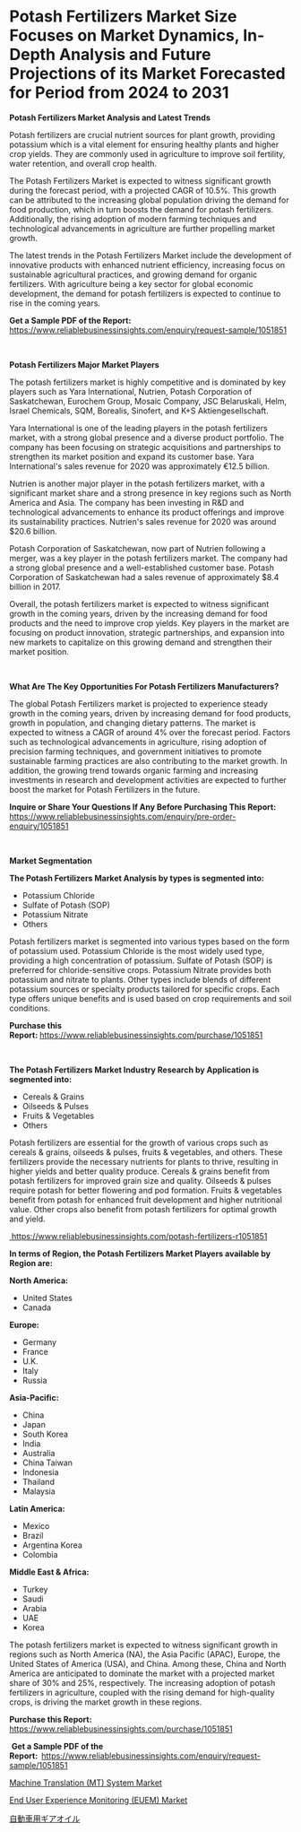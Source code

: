 <p><h1>Potash Fertilizers Market Size Focuses on Market Dynamics, In-Depth Analysis and Future Projections of its Market Forecasted for Period from 2024 to 2031</h1></p><p><strong>Potash Fertilizers Market Analysis and Latest Trends</strong></p>
<p><p>Potash fertilizers are crucial nutrient sources for plant growth, providing potassium which is a vital element for ensuring healthy plants and higher crop yields. They are commonly used in agriculture to improve soil fertility, water retention, and overall crop health.</p><p>The Potash Fertilizers Market is expected to witness significant growth during the forecast period, with a projected CAGR of 10.5%. This growth can be attributed to the increasing global population driving the demand for food production, which in turn boosts the demand for potash fertilizers. Additionally, the rising adoption of modern farming techniques and technological advancements in agriculture are further propelling market growth.</p><p>The latest trends in the Potash Fertilizers Market include the development of innovative products with enhanced nutrient efficiency, increasing focus on sustainable agricultural practices, and growing demand for organic fertilizers. With agriculture being a key sector for global economic development, the demand for potash fertilizers is expected to continue to rise in the coming years.</p></p>
<p><strong>Get a Sample PDF of the Report:&nbsp;</strong> <a href="https://www.reliablebusinessinsights.com/enquiry/request-sample/1051851">https://www.reliablebusinessinsights.com/enquiry/request-sample/1051851</a></p>
<p>&nbsp;</p>
<p><strong>Potash Fertilizers Major Market Players</strong></p>
<p><p>The potash fertilizers market is highly competitive and is dominated by key players such as Yara International, Nutrien, Potash Corporation of Saskatchewan, Eurochem Group, Mosaic Company, JSC Belaruskali, Helm, Israel Chemicals, SQM, Borealis, Sinofert, and K+S Aktiengesellschaft.</p><p>Yara International is one of the leading players in the potash fertilizers market, with a strong global presence and a diverse product portfolio. The company has been focusing on strategic acquisitions and partnerships to strengthen its market position and expand its customer base. Yara International's sales revenue for 2020 was approximately €12.5 billion.</p><p>Nutrien is another major player in the potash fertilizers market, with a significant market share and a strong presence in key regions such as North America and Asia. The company has been investing in R&D and technological advancements to enhance its product offerings and improve its sustainability practices. Nutrien's sales revenue for 2020 was around $20.6 billion.</p><p>Potash Corporation of Saskatchewan, now part of Nutrien following a merger, was a key player in the potash fertilizers market. The company had a strong global presence and a well-established customer base. Potash Corporation of Saskatchewan had a sales revenue of approximately $8.4 billion in 2017.</p><p>Overall, the potash fertilizers market is expected to witness significant growth in the coming years, driven by the increasing demand for food products and the need to improve crop yields. Key players in the market are focusing on product innovation, strategic partnerships, and expansion into new markets to capitalize on this growing demand and strengthen their market position.</p></p>
<p>&nbsp;</p>
<p><strong>What Are The Key Opportunities For Potash Fertilizers Manufacturers?</strong></p>
<p><p>The global Potash Fertilizers market is projected to experience steady growth in the coming years, driven by increasing demand for food products, growth in population, and changing dietary patterns. The market is expected to witness a CAGR of around 4% over the forecast period. Factors such as technological advancements in agriculture, rising adoption of precision farming techniques, and government initiatives to promote sustainable farming practices are also contributing to the market growth. In addition, the growing trend towards organic farming and increasing investments in research and development activities are expected to further boost the market for Potash Fertilizers in the future.</p></p>
<p><strong>Inquire or Share Your Questions If Any Before Purchasing This Report:</strong> <a href="https://www.reliablebusinessinsights.com/enquiry/pre-order-enquiry/1051851">https://www.reliablebusinessinsights.com/enquiry/pre-order-enquiry/1051851</a></p>
<p>&nbsp;</p>
<p><strong>Market Segmentation</strong></p>
<p><strong>The Potash Fertilizers Market Analysis by types is segmented into:</strong></p>
<p><ul><li>Potassium Chloride</li><li>Sulfate of Potash (SOP)</li><li>Potassium Nitrate</li><li>Others</li></ul></p>
<p><p>Potash fertilizers market is segmented into various types based on the form of potassium used. Potassium Chloride is the most widely used type, providing a high concentration of potassium. Sulfate of Potash (SOP) is preferred for chloride-sensitive crops. Potassium Nitrate provides both potassium and nitrate to plants. Other types include blends of different potassium sources or specialty products tailored for specific crops. Each type offers unique benefits and is used based on crop requirements and soil conditions.</p></p>
<p><strong>Purchase this Report:&nbsp;</strong><a href="https://www.reliablebusinessinsights.com/purchase/1051851">https://www.reliablebusinessinsights.com/purchase/1051851</a></p>
<p>&nbsp;</p>
<p><strong>The Potash Fertilizers Market Industry Research by Application is segmented into:</strong></p>
<p><ul><li>Cereals & Grains</li><li>Oilseeds & Pulses</li><li>Fruits & Vegetables</li><li>Others</li></ul></p>
<p><p>Potash fertilizers are essential for the growth of various crops such as cereals & grains, oilseeds & pulses, fruits & vegetables, and others. These fertilizers provide the necessary nutrients for plants to thrive, resulting in higher yields and better quality produce. Cereals & grains benefit from potash fertilizers for improved grain size and quality. Oilseeds & pulses require potash for better flowering and pod formation. Fruits & vegetables benefit from potash for enhanced fruit development and higher nutritional value. Other crops also benefit from potash fertilizers for optimal growth and yield.</p></p>
<p><a href="https://www.reliablebusinessinsights.com/potash-fertilizers-r1051851">&nbsp;https://www.reliablebusinessinsights.com/potash-fertilizers-r1051851</a></p>
<p><strong>In terms of Region, the Potash Fertilizers Market Players available by Region are:</strong></p>
<p>
    <p> <strong> North America: </strong>
        <ul>
            <li>United States</li>
            <li>Canada</li>
        </ul>
        </p> 
    <p> <strong> Europe: </strong>
        <ul>
            <li>Germany</li>
            <li>France</li>
            <li>U.K.</li>
            <li>Italy</li>
            <li>Russia</li>
        </ul>
        </p> 
    <p> <strong> Asia-Pacific: </strong>
        <ul>
            <li>China</li>
            <li>Japan</li>
            <li>South Korea</li>
            <li>India</li>
            <li>Australia</li>
            <li>China Taiwan</li>
            <li>Indonesia</li>
            <li>Thailand</li>
            <li>Malaysia</li>
        </ul>
        </p> 
    <p> <strong> Latin America: </strong>
        <ul>
            <li>Mexico</li>
            <li>Brazil</li>
            <li>Argentina Korea</li>
            <li>Colombia</li>
        </ul>
        </p> 
    <p> <strong> Middle East & Africa: </strong>
        <ul>
            <li>Turkey</li>
            <li>Saudi</li>
            <li>Arabia</li>
            <li>UAE</li>
            <li>Korea</li>
        </ul>
    </p>
    </p>
<p><p>The potash fertilizers market is expected to witness significant growth in regions such as North America (NA), the Asia Pacific (APAC), Europe, the United States of America (USA), and China. Among these, China and North America are anticipated to dominate the market with a projected market share of 30% and 25%, respectively. The increasing adoption of potash fertilizers in agriculture, coupled with the rising demand for high-quality crops, is driving the market growth in these regions.</p></p>
<p><strong>Purchase this Report: </strong><a href="https://www.reliablebusinessinsights.com/purchase/1051851">https://www.reliablebusinessinsights.com/purchase/1051851</a></p>
<p>&nbsp;<strong>Get a Sample PDF of the Report:&nbsp;&nbsp;</strong><a href="https://www.reliablebusinessinsights.com/enquiry/request-sample/1051851">https://www.reliablebusinessinsights.com/enquiry/request-sample/1051851</a></p>
<p><strong></strong></p>
<p><p><a href="https://github.com/LiamKanenood/Market-Research-Report-List-1/blob/main/machine-translation-mt-system-market.md">Machine Translation (MT) System Market</a></p><p><a href="https://github.com/pizolina/Market-Research-Report-List-5/blob/main/end-user-experience-monitoring-euem-market.md">End User Experience Monitoring (EUEM) Market</a></p><p><a href="https://github.com/DanykaKilback/Market-Research-Report-List-1/blob/main/8324457134174.md">自動車用ギアオイル</a></p></p>